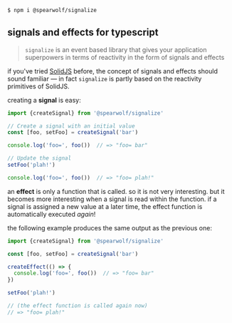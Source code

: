 ```sh
$ npm i @spearwolf/signalize
````

## signals and effects for typescript

> `signalize` is an event based library that gives your application superpowers in terms of reactivity in the form of signals and effects

if you've tried [SolidJS](https://www.solidjs.com/) before, the concept of signals and effects should sound familiar &mdash; in fact `signalize` is partly based on the reactivity primitives of SolidJS.

creating a __signal__ is easy:

```js
import {createSignal} from '@spearwolf/signalize'

// Create a signal with an initial value
const [foo, setFoo] = createSignal('bar')

console.log('foo=', foo())  // => "foo= bar"

// Update the signal
setFoo('plah!')

console.log('foo=', foo())  // => "foo= plah!"
```

an __effect__ is only a function that is called. so it is not very interesting. but it becomes more interesting when a signal is read within the function. if a signal is assigned a new value at a later time, the effect function is automatically executed _again_!

the following example produces the same output as the previous one:

```js
import {createSignal} from '@spearwolf/signalize'

const [foo, setFoo] = createSignal('bar')

createEffect(() => {
  console.log('foo=', foo())  // => "foo= bar"
})

setFoo('plah!')

// (the effect function is called again now)
// => "foo= plah!"
```
